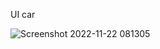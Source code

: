 UI car

![Screenshot 2022-11-22 081305](https://user-images.githubusercontent.com/59821534/203190662-2bc73fb2-c486-4794-ba13-15b463c0d722.jpg)
